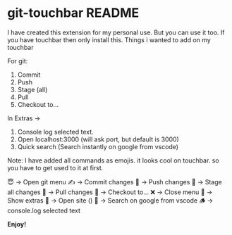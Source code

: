 # git-touchbar README

I have created this extension for my personal use. But you can use it too. If you have touchbar then only install this.
Things i wanted to add on my touchbar

For git:

1. Commit
2. Push
3. Stage (all)
4. Pull
5. Checkout to...

In Extras ->

1. Console log selected text.
2. Open localhost:3000 (will ask port, but default is 3000)
3. Quick search (Search instantly on google from vscode)

Note: I have added all commands as emojis. it looks cool on touchbar. so you have to get used to it at first.

😇 -> Open git menu
✍️ -> Commit changes
🤝 -> Push changes
🎃 -> Stage all changes
🚗 -> Pull changes
💼 -> Checkout to...
❌ -> Close menu
🤍 -> Show extras
📂 -> Open site ()
🔎 -> Search on google from vscode
🪵 -> console.log selected text

**Enjoy!**
